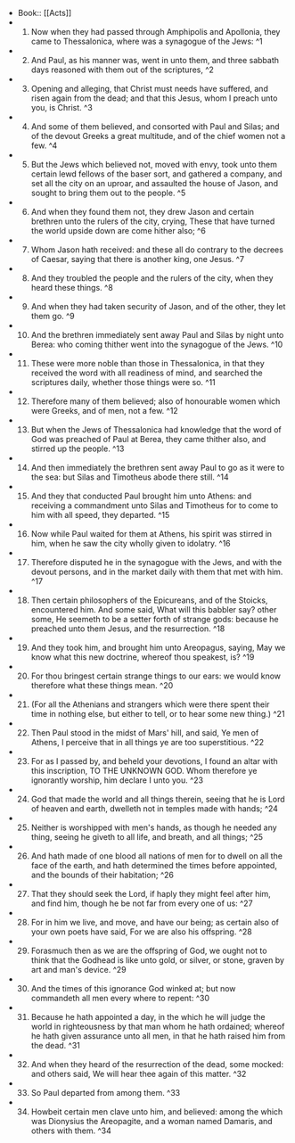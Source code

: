 - Book:: [[Acts]]
- 1. Now when they had passed through Amphipolis and Apollonia, they came to Thessalonica, where was a synagogue of the Jews: ^1
- 2. And Paul, as his manner was, went in unto them, and three sabbath days reasoned with them out of the scriptures, ^2
- 3. Opening and alleging, that Christ must needs have suffered, and risen again from the dead; and that this Jesus, whom I preach unto you, is Christ. ^3
- 4. And some of them believed, and consorted with Paul and Silas; and of the devout Greeks a great multitude, and of the chief women not a few. ^4
- 5. But the Jews which believed not, moved with envy, took unto them certain lewd fellows of the baser sort, and gathered a company, and set all the city on an uproar, and assaulted the house of Jason, and sought to bring them out to the people. ^5
- 6. And when they found them not, they drew Jason and certain brethren unto the rulers of the city, crying, These that have turned the world upside down are come hither also; ^6
- 7. Whom Jason hath received: and these all do contrary to the decrees of Caesar, saying that there is another king, one Jesus. ^7
- 8. And they troubled the people and the rulers of the city, when they heard these things. ^8
- 9. And when they had taken security of Jason, and of the other, they let them go. ^9
- 10. And the brethren immediately sent away Paul and Silas by night unto Berea: who coming thither went into the synagogue of the Jews. ^10
- 11. These were more noble than those in Thessalonica, in that they received the word with all readiness of mind, and searched the scriptures daily, whether those things were so. ^11
- 12. Therefore many of them believed; also of honourable women which were Greeks, and of men, not a few. ^12
- 13. But when the Jews of Thessalonica had knowledge that the word of God was preached of Paul at Berea, they came thither also, and stirred up the people. ^13
- 14. And then immediately the brethren sent away Paul to go as it were to the sea: but Silas and Timotheus abode there still. ^14
- 15. And they that conducted Paul brought him unto Athens: and receiving a commandment unto Silas and Timotheus for to come to him with all speed, they departed. ^15
- 16. Now while Paul waited for them at Athens, his spirit was stirred in him, when he saw the city wholly given to idolatry. ^16
- 17. Therefore disputed he in the synagogue with the Jews, and with the devout persons, and in the market daily with them that met with him. ^17
- 18. Then certain philosophers of the Epicureans, and of the Stoicks, encountered him. And some said, What will this babbler say? other some, He seemeth to be a setter forth of strange gods: because he preached unto them Jesus, and the resurrection. ^18
- 19. And they took him, and brought him unto Areopagus, saying, May we know what this new doctrine, whereof thou speakest, is? ^19
- 20. For thou bringest certain strange things to our ears: we would know therefore what these things mean. ^20
- 21. (For all the Athenians and strangers which were there spent their time in nothing else, but either to tell, or to hear some new thing.) ^21
- 22. Then Paul stood in the midst of Mars' hill, and said, Ye men of Athens, I perceive that in all things ye are too superstitious. ^22
- 23. For as I passed by, and beheld your devotions, I found an altar with this inscription, TO THE UNKNOWN GOD. Whom therefore ye ignorantly worship, him declare I unto you. ^23
- 24. God that made the world and all things therein, seeing that he is Lord of heaven and earth, dwelleth not in temples made with hands; ^24
- 25. Neither is worshipped with men's hands, as though he needed any thing, seeing he giveth to all life, and breath, and all things; ^25
- 26. And hath made of one blood all nations of men for to dwell on all the face of the earth, and hath determined the times before appointed, and the bounds of their habitation; ^26
- 27. That they should seek the Lord, if haply they might feel after him, and find him, though he be not far from every one of us: ^27
- 28. For in him we live, and move, and have our being; as certain also of your own poets have said, For we are also his offspring. ^28
- 29. Forasmuch then as we are the offspring of God, we ought not to think that the Godhead is like unto gold, or silver, or stone, graven by art and man's device. ^29
- 30. And the times of this ignorance God winked at; but now commandeth all men every where to repent: ^30
- 31. Because he hath appointed a day, in the which he will judge the world in righteousness by that man whom he hath ordained; whereof he hath given assurance unto all men, in that he hath raised him from the dead. ^31
- 32. And when they heard of the resurrection of the dead, some mocked: and others said, We will hear thee again of this matter. ^32
- 33. So Paul departed from among them. ^33
- 34. Howbeit certain men clave unto him, and believed: among the which was Dionysius the Areopagite, and a woman named Damaris, and others with them. ^34
